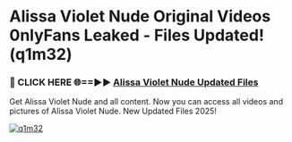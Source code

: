 # Alissa Violet Nude Original Videos 0nlyFans Leaked - Files Updated! (q1m32)

<h3>🔴 CLICK HERE 🌐==►► <a href="https://tinyurl.com/5h6xmrr3" rel="nofollow">Alissa Violet Nude Updated Files</a></h3>

Get Alissa Violet Nude and all content. Now you can access all videos and pictures of Alissa Violet Nude. New Updated Files 2025!

[![q1m32](https://i.imgur.com/KVD873Z.gif)](https://tinyurl.com/5h6xmrr3)

